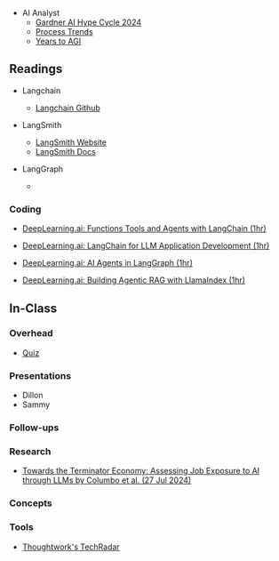 

* AI Analyst
  * [Gardner AI Hype Cycle 2024](https://www.gartner.com/doc/reprints?id=1-2HV4V5W2&ct=240617&st=sb)
  * [Process Trends](https://www.researchgate.net/publication/270218416_Business_Process_Trends/figures?lo=1)
  * [Years to AGI](https://www.reddit.com/r/OpenAI/comments/191qk1d/ark_invest_predicts_agi_will_be_achieved_until/)


## Readings

* Langchain
  * [Langchain Github](https://github.com/langchain-ai/langchain)

* LangSmith
  * [LangSmith Website](https://smith.langchain.com/)
  * [LangSmith Docs](https://docs.smith.langchain.com/)

* LangGraph
  * []()

### Coding

* [DeepLearning.ai: Functions Tools and Agents with LangChain (1hr)](https://www.deeplearning.ai/short-courses/functions-tools-agents-langchain/)
* [DeepLearning.ai: LangChain for LLM Application Development (1hr)](https://www.deeplearning.ai/short-courses/langchain-for-llm-application-development/)
* [DeepLearning.ai: AI Agents in LangGraph (1hr)](https://www.deeplearning.ai/short-courses/ai-agents-in-langgraph/)


* [DeepLearning.ai: Building Agentic RAG with LlamaIndex (1hr)](https://www.deeplearning.ai/short-courses/building-agentic-rag-with-llamaindex/)


## In-Class

### Overhead

* [Quiz]()

### Presentations

* Dillon
* Sammy

### Follow-ups

### Research

* [Towards the Terminator Economy: Assessing Job Exposure to AI through LLMs by Columbo et al. (27 Jul 2024)](https://arxiv.org/pdf/2407.19204)

### Concepts

### Tools

* [Thoughtwork's TechRadar](https://www.thoughtworks.com/radar)
